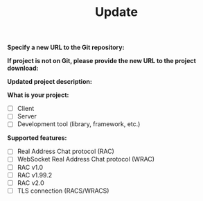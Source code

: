 ﻿---
name: Update Project.
about: Request to update information about your project to the list.
title: 'Update <project>'
labels: [ ]
assignees: ''
---

**Specify a new URL to the Git repository:**
<!-- URL to the Git repository of your project. If you project does not have Git, leave it blank. Leave empty if it is unchanged. -->

**If project is not on Git, please provide the new URL to the project download:**
<!-- URL to the project download page. Otherwise, leave it blank -->

**Updated  project description:**
<!-- What is your project about? Leave empty if it is unchanged. -->

**What is your project:**
- [ ] Client
- [ ] Server
- [ ] Development tool (library, framework, etc.)

**Supported features:**
- [ ] Real Address Chat protocol (RAC)
- [ ] WebSocket Real Address Chat protocol (WRAC)
- [ ] RAC v1.0
- [ ] RAC v1.99.2
- [ ] RAC v2.0
- [ ] TLS connection (RACS/WRACS)